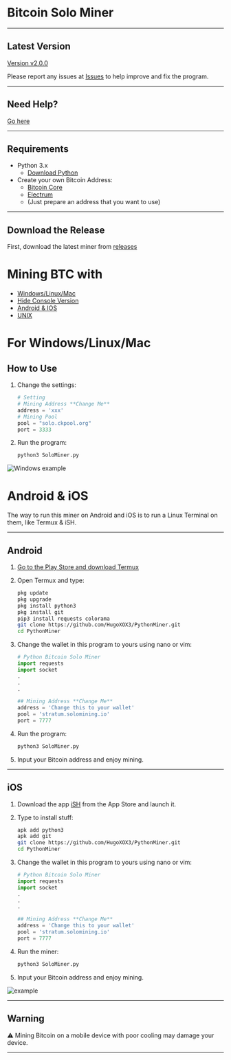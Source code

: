 # Bitcoin Solo Miner

---

## Latest Version

[Version v2.0.0](https://github.com/HugoXOX3/PythonBitcoinMiner/releases)

Please report any issues at [Issues](https://github.com/HugoXOX3/PythonBitcoinMiner/issues) to help improve and fix the program.

---

## Need Help?

[Go here](https://github.com/HugoXOX3/PythonMiner/discussions)

---

## Requirements

- Python 3.x
  - [Download Python](https://www.python.org/)
- Create your own Bitcoin Address:
  - [Bitcoin Core](https://bitcoin.org/en/bitcoin-core/)
  - [Electrum](https://electrum.org/?ref=hackernoon.com) 
  - (Just prepare an address that you want to use)

---

## Download the Release

First, download the latest miner from [releases](https://github.com/HugoXOX3/BTCSoloMiner/releases)

# Mining BTC with

- [Windows/Linux/Mac](https://github.com/HugoXOX3/PythonMiner#for-windows-linux-mac)
- [Hide Console Version](https://github.com/HugoXOX3/PythonMiner#for-hide-console-version)
- [Android & IOS](https://github.com/HugoXOX3/PythonMiner#androidios)
- [UNIX](https://github.com/HugoXOX3/PythonMiner/blob/main/UNIX.md)

# For Windows/Linux/Mac

## How to Use

1. Change the settings:
   ```python
   # Setting
   # Mining Address **Change Me**
   address = 'xxx'
   # Mining Pool
   pool = "solo.ckpool.org"
   port = 3333
   ```

2. Run the program:
   ```sh
   python3 SoloMiner.py
   ```

![Windows example](https://github.com/HugoXOX3/PythonMiner/blob/main/Image/Windows%20Version.png)

# Android & iOS

The way to run this miner on Android and iOS is to run a Linux Terminal on them, like Termux & iSH.

---

## Android

1. [Go to the Play Store and download Termux](https://play.google.com/store/apps/details?id=com.termux)

2. Open Termux and type:
   ```sh
   pkg update
   pkg upgrade
   pkg install python3
   pkg install git
   pip3 install requests colorama
   git clone https://github.com/HugoXOX3/PythonMiner.git
   cd PythonMiner
   ```

3. Change the wallet in this program to yours using nano or vim:
   ```python
   # Python Bitcoin Solo Miner
   import requests
   import socket
   .
   .
   .

   ## Mining Address **Change Me**
   address = 'Change this to your wallet'
   pool = 'stratum.solomining.io'
   port = 7777
   ```

4. Run the program:
   ```sh
   python3 SoloMiner.py
   ```

5. Input your Bitcoin address and enjoy mining.

---

## iOS

1. Download the app [iSH](https://apps.apple.com/cn/app/ish-shell/id1436902243) from the App Store and launch it.

2. Type to install stuff:
   ```sh
   apk add python3
   apk add git
   git clone https://github.com/HugoXOX3/PythonMiner.git
   cd PythonMiner
   ```

3. Change the wallet in this program to yours using nano or vim:
   ```python
   # Python Bitcoin Solo Miner
   import requests
   import socket
   .
   .
   .

   ## Mining Address **Change Me**
   address = 'Change this to your wallet'
   pool = 'stratum.solomining.io'
   port = 7777
   ```

4. Run the miner:
   ```sh
   python3 SoloMiner.py
   ```

5. Input your Bitcoin address and enjoy mining.

![example](https://github.com/HugoXOX3/PythonMiner/blob/main/Image/IOS.jpeg)

---

## Warning

⚠️ Mining Bitcoin on a mobile device with poor cooling may damage your device.

---
